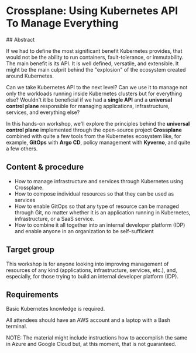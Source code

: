 # Crossplane: Using Kubernetes API To Manage Everything

## Abstract

If we had to define the most significant benefit Kubernetes provides, that would not be the ability to run containers, fault-tolerance, or immutability. The main benefit is its API. It is well defined, versatile, and extensible. It might be the main culprit behind the "explosion" of the ecosystem created around Kubernetes.

Can we take Kubernetes API to the next level? Can we use it to manage not only the workloads running inside Kubernetes clusters but for everything else? Wouldn't it be beneficial if we had a **single API** and a **universal control plane** responsible for managing applications, infrastructure, services, and everything else?

In this hands-on workshop, we'll explore the principles behind the **universal control plane** implemented through the open-source project **Crossplane** combined with quite a few tools from the Kubernetes ecosystem like, for example, **GitOps** with **Argo CD**, policy management with **Kyverno**, and quite a few others.


## Content & procedure

* How to manage infrastructure and services through Kubernetes using Crossplane.
* How to compose individual resources so that they can be used as services
* How to enable GitOps so that any type of resource can be managed through Git, no matter whether it is an application running in Kubernetes, infrastructure, or a SaaS service.
* How to combine it all together into an internal developer platform (IDP) and enable anyone in an organization to be self-sufficient

## Target group

This workshop is for anyone looking into improving management of resources of any kind (applications, infrastructure, services, etc.), and, especially, for those trying to build an internal developer platform (IDP).

## Requirements

Basic Kubernetes knowledge is required.

All attendees should have an AWS account and a laptop with a Bash terminal.

NOTE: The material might include instructions how to accomplish the same in Azure and Google Cloud but, at this moment, that is not guaranteed.
